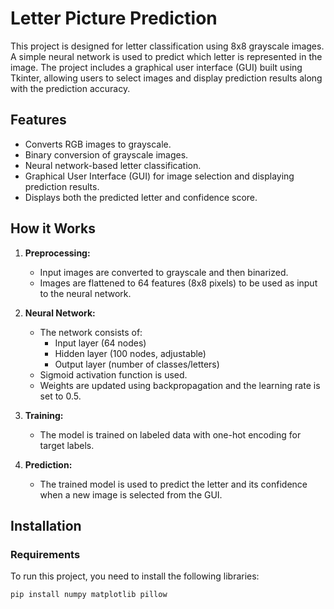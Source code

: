 # Letter Picture Prediction

This project is designed for letter classification using 8x8 grayscale images. A simple neural network is used to predict which letter is represented in the image. The project includes a graphical user interface (GUI) built using Tkinter, allowing users to select images and display prediction results along with the prediction accuracy.

## Features
- Converts RGB images to grayscale.
- Binary conversion of grayscale images.
- Neural network-based letter classification.
- Graphical User Interface (GUI) for image selection and displaying prediction results.
- Displays both the predicted letter and confidence score.

## How it Works
1. **Preprocessing:**
    - Input images are converted to grayscale and then binarized.
    - Images are flattened to 64 features (8x8 pixels) to be used as input to the neural network.
    
2. **Neural Network:**
    - The network consists of:
      - Input layer (64 nodes)
      - Hidden layer (100 nodes, adjustable)
      - Output layer (number of classes/letters)
    - Sigmoid activation function is used.
    - Weights are updated using backpropagation and the learning rate is set to 0.5.
    
3. **Training:**
    - The model is trained on labeled data with one-hot encoding for target labels.
    
4. **Prediction:**
    - The trained model is used to predict the letter and its confidence when a new image is selected from the GUI.

## Installation
### Requirements
To run this project, you need to install the following libraries:

```bash
pip install numpy matplotlib pillow
